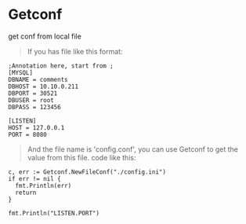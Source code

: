 # Getconf
get conf from local file

> If you has file like this format:
```
;Annotation here, start from ;
[MYSQL]
DBNAME = comments
DBHOST = 10.10.0.211
DBPORT = 30521
DBUSER = root
DBPASS = 123456

[LISTEN]
HOST = 127.0.0.1
PORT = 8080
```

> And the file name is 'config.conf', you can use Getconf to get the value from this file. code like this:
```
c, err := Getconf.NewFileConf("./config.ini")
if err != nil {
  fmt.Println(err)
  return
}

fmt.Println("LISTEN.PORT")
```

